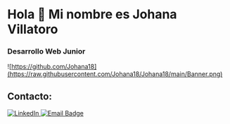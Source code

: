 # Hola 👋 Mi nombre es Johana Villatoro
### Desarrollo Web Junior
![https://github.com/Johana18](https://raw.githubusercontent.com/Johana18/Johana18/main/Banner.png)
## Contacto:
<div id="badges">
  <a href="https://www.linkedin.com/in/johana-daniela-de-la-cruz-villatoro">
    <img src="https://img.shields.io/badge/LinkedIn-blue?style=for-the-badge&logo=linkedin&logoColor=white" alt="LinkedIn"/>
  </a>
  <a href="johanavillatoro18@gmail.com">
    <img src="https://img.shields.io/badge/Gmail-D14836?style=for-the-badge&logo=gmail&logoColor=white" alt="Email Badge"/>
  </a>
</div>
<!--
**Johana18/Johana18** is a ✨ _special_ ✨ repository because its `README.md` (this file) appears on your GitHub profile.

Here are some ideas to get you started:

- 🔭 I’m currently working on ...
- 🌱 I’m currently learning ...
- 👯 I’m looking to collaborate on ...
- 🤔 I’m looking for help with ...
- 💬 Ask me about ...
- 📫 How to reach me: ...
- 😄 Pronouns: ...
- ⚡ Fun fact: ...
-->
